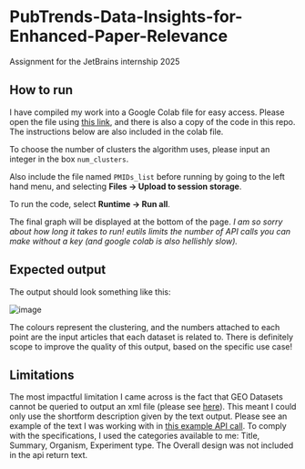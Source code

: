 # PubTrends-Data-Insights-for-Enhanced-Paper-Relevance
Assignment for the JetBrains internship 2025

## How to run
I have compiled my work into a Google Colab file for easy access. Please open the file using [this link](https://colab.research.google.com/drive/1iK4EsA_U7qivSoc8INfalE0mOu4KMOoy?usp=sharing), and there is also a copy of the code in this repo. The instructions below are also included in the colab file.

To choose the number of clusters the algorithm uses, please input an integer in the box `num_clusters`.

Also include the file named `PMIDs_list` before running by going to the left hand menu, and selecting **Files → Upload to session storage**.

To run the code, select **Runtime → Run all**.

The final graph will be displayed at the bottom of the page. *I am so sorry about how long it takes to run! eutils limits the number of API calls you can make without a key (and google colab is also hellishly slow).*

## Expected output
The output should look something like this: 

![image](https://github.com/user-attachments/assets/a7016a73-c204-4fd0-8d1a-92d0b8910448)

The colours represent the clustering, and the numbers attached to each point are the input articles that each dataset is related to. There is definitely scope to improve the quality of this output, based on the specific use case!


## Limitations
The most impactful limitation I came across is the fact that GEO Datasets cannot be queried to output an xml file (please see [here](https://www.ncbi.nlm.nih.gov/books/NBK25499/table/chapter4.T._valid_values_of__retmode_and/?report=objectonly)). This meant I could only use the shortform description given by the text output. Please see an example of the text I was working with in [this example API call](https://eutils.ncbi.nlm.nih.gov/entrez/eutils/efetch.fcgi?db=gds&id=200127892&rettype=xml). To comply with the specifications, I used the categories available to me: Title, Summary, Organism, Experiment type. The Overall design was not included in the api return text.
